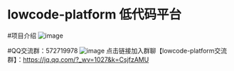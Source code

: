 # lowcode-platform 低代码平台

#项目介绍
![image](https://github.com/yufucn/lowcode-platform/blob/main/docs/images/modules.png)

#QQ交流群：572719978
![image](https://github.com/yufucn/lowcode-platform/blob/main/docs/images/lowcode-platform-qq.png)
点击链接加入群聊【lowcode-platform交流群】：https://jq.qq.com/?_wv=1027&k=CsjfzAMU
